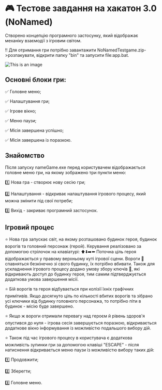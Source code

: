 # :video_game: Тестове завдання на хакатон 3.0 (NoNamed)
  Створено концепцію програмного застосунку, який відображає механіку взаємодії з ігровим світом.
  
  :bangbang: Для отримання гри потрібно завантажити NoNamedTestgame.zip->розпакувати, відкрити папку "bin" та запусити file:app.bat. 
  
   ![This is an image](/readME_File.png)
   
## Основні блоки гри:
 :white_check_mark: Головне меню;
 
 :white_check_mark: Налаштування гри;
 
 :white_check_mark: Ігрове вікно;
 
 :white_check_mark: Меню паузи;
 
 :white_check_mark: Місія завершена успішно;
 
 :white_check_mark: Місія завершена із поразкою.
 
 ## Знайомство
  Після запуску nameGame.exe перед користувачем відображається головне меню гри, на якому зображено три пункти меню: 
  
   :one: Нова гра - створює нову сесію гри; 
   
   :two: Налаштування - відкриває налаштування ігрового процесу, який можна змінити під свої потреби; 
   
   :three: Вихід - закриває програмний застосунок.
   
   ## Ігровий процес
   :star: Нова гра запускає світ, на якому розташовано будинок героя, будинок ворогів та головний персонаж (герой). Керування реалізовано за допомогою стрілочок на клавіатурі: :arrow_up::arrow_down::arrow_right::arrow_left: Поточна ціль героя відображається у правому верхньому куті ігрової сцени. Вороги :space_invader: спавняться безкінечно зі свого будинку, їх потрібно вбивати. Також для ускладнення ігрового процесу додано умову збору ключів :key:, які відкривають доступ до будинку героя, тим самим підтверджується додаткова умова завершення місії.
  
   :star: Бій ворогів та героя відбувається при колізії їхніх графічних примітивів. Якщо досягнуто ціль по кількості вбитих ворогів та зібрано усі ключики від будинку головного персонажа, то потрібно піти в будинок - місію буде завершено. 
  
   :star: Якщо ж вороги отримали перевагу над героєм й рівень здоров'я опустився до нуля - ігрова сесія завершується поразкою, відкривається додаткове вікно інформування із можливістю подальшого вибору дій.

:star: Також під час ігрового процесу в користувача є додаткова можливість зупинки гри за допомогою клавіші "ESCAPE" - після натиснення відкривається меню паузи із можливістю вибору таких дій:

   :one: Продовжити; 
   
   :two: Зберегти; 
   
   :three: Головне меню.
